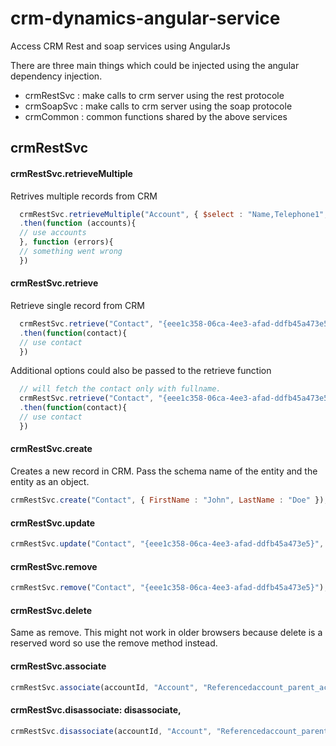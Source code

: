 crm-dynamics-angular-service
============================

Access CRM Rest and soap services using AngularJs

There are three main things which could be injected using the angular dependency injection.
* crmRestSvc : make calls to crm server using the rest protocole
* crmSoapSvc : make calls to crm server using the soap protocole
* crmCommon : common functions shared by the above services

## crmRestSvc
#### crmRestSvc.retrieveMultiple 
Retrives multiple records from CRM 
```javascript
  crmRestSvc.retrieveMultiple("Account", { $select : "Name,Telephone1", $top : 1 })
  .then(function (accounts){
  // use accounts
  }, function (errors){
  // something went wrong
  })
```

#### crmRestSvc.retrieve
Retrieve single record from CRM
```javascript
  crmRestSvc.retrieve("Contact", "{eee1c358-06ca-4ee3-afad-ddfb45a473e5}")
  .then(function(contact){
  // use contact
  })
```

Additional options could also be passed to the retrieve function 

```javascript
  // will fetch the contact only with fullname.
  crmRestSvc.retrieve("Contact", "{eee1c358-06ca-4ee3-afad-ddfb45a473e5}" , { $select : "FullName" })
  .then(function(contact){
  // use contact
  })
```
#### crmRestSvc.create
Creates a new record in CRM. Pass the schema name of the entity and the entity as an object.
```javascript
crmRestSvc.create("Contact", { FirstName : "John", LastName : "Doe" });
```
#### crmRestSvc.update
```javascript
crmRestSvc.update("Contact", "{eee1c358-06ca-4ee3-afad-ddfb45a473e5}", { FirstName : "John", LastName : "Doe" });
```
#### crmRestSvc.remove
```javascript
crmRestSvc.remove("Contact", "{eee1c358-06ca-4ee3-afad-ddfb45a473e5}");
```
#### crmRestSvc.delete
Same as remove. This might not work in older browsers because delete is a reserved word so use the remove method instead.

#### crmRestSvc.associate
```javascript
crmRestSvc.associate(accountId,	"Account", "Referencedaccount_parent_account", childId, "Account");
```

#### crmRestSvc.disassociate: disassociate,
```javascript
crmRestSvc.disassociate(accountId, "Account", "Referencedaccount_parent_account", childId);
```






